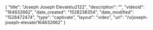 {
    "title": "Joseph Joseph Elevate\u2122",
    "description": "",
    "videoid": "164632662",
    "date_created": "1528238354",
    "date_modified": "1528472474",
    "type": "captivate",
    "layout": "video",
    "url": "\/v\/joseph-joseph-elevate\/164632662"
}